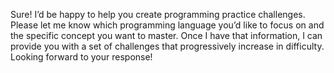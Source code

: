 Sure! I’d be happy to help you create programming practice challenges. Please let me know which programming language you’d like to focus on and the specific concept you want to master. Once I have that information, I can provide you with a set of challenges that progressively increase in difficulty. Looking forward to your response!